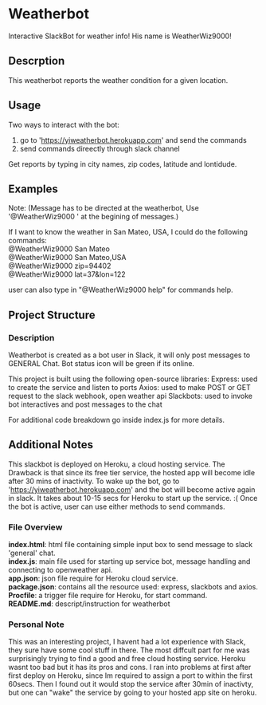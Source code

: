 # Weatherbot
Interactive SlackBot for weather info!
His name is WeatherWiz9000!

## Descrption
This weatherbot reports the weather condition for a given location.

## Usage
Two ways to interact with the bot:
1) go to 'https://yiweatherbot.herokuapp.com' and send the commands
2) send commands direectly through slack channel

Get reports by typing in city names, zip codes, latitude and lontidude.

## Examples 
Note: (Message has to be directed at the weatherbot,
Use '@WeatherWiz9000 ' at the begining of messages.)

If I want to know the weather in San Mateo, USA, I could do the following commands:<br />
@WeatherWiz9000 San Mateo<br />
@WeatherWiz9000 San Mateo,USA<br />
@WeatherWiz9000 zip=94402<br />
@WeatherWiz9000 lat=37&lon=122<br />

user can also type in "@WeatherWiz9000 help" for commands help.

## Project Structure

### Description
Weatherbot is created as a bot user in Slack, it will only post messages to GENERAL Chat.
Bot status icon will be green if its online.

This project is built using the following open-source libraries:
Express: used to create the service and listen to ports
Axios: used to make POST or GET request to the slack webhook, open weather api
Slackbots: used to invoke bot interactives and post messages to the chat

For additional code breakdown go inside index.js for more details.

## Additional Notes
This slackbot is deployed on Heroku, a cloud hosting service.
The Drawback is that since its free tier service, the hosted app will become idle after 30 mins of inactivity.
To wake up the bot, go to 'https://yiweatherbot.herokuapp.com' and the bot will become active again in slack.
It takes about 10-15 secs for Heroku to start up the service. :(
Once the bot is active, user can use either methods to send commands.

### File Overview
**index.html**: html file containing simple input box to send message to slack 'general' chat.<br />
**index.js**: main file used for starting up service bot, message handling and connecting to openweather api.<br />
**app.json**: json file require for Heroku cloud service.<br />
**package.json**: contains all the resource used: express, slackbots and axios.<br />
**Procfile**: a trigger file require for Heroku, for start command.<br />
**README.md**: descript/instruction for weatherbot<br />

### Personal Note
This was an interesting project, I havent had a lot experience with Slack, they sure have some cool stuff in there.
The most diffcult part for me was surprisingly trying to find a good and free cloud hosting service. Heroku wasnt too bad
but it has its pros and cons. I ran into problems at first after first deploy on Heroku, since Im required to assign a port
to within the first 60secs. Then I found out it would stop the service after 30min of inactivty, but one can "wake" the service 
by going to your hosted app site on heroku. 
